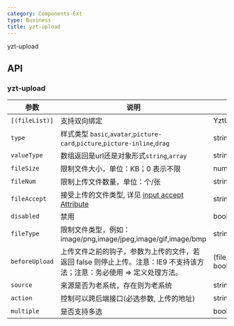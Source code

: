 ```yaml
---
category: Components-Ext
type: Business
title: yzt-upload
---
```


yzt-upload

## API

### yzt-upload

| 参数 | 说明 | 类型 | 默认值 |
| --- | --- | --- | --- |
| `[(fileList)]` | 支持双向绑定 | YztUploadFile[] | string | - |
| `type` | 样式类型 `basic`,`avatar`,`picture-card`,`picture`,`picture-inline`,`drag` | string | `basic` |
| `valueType` | 数组返回是url还是对象形式`string`,`array` | string | `array` |
| `fileSize` | 限制文件大小，单位：KB；0 表示不限 | number | 0 |
| `fileNum` | 限制上传文件数量，单位：个/张 | string/number | 50 |
| `fileAccept` | 接受上传的文件类型, 详见 [input accept Attribute](https://developer.mozilla.org/en-US/docs/Web/HTML/Element/input#attr-accept) | string | `image/*` |
| `disabled` | 禁用 | boolean | false |
| `fileType` | 限制文件类型，例如： image/png,image/jpeg,image/gif,image/bmp | string | - |
| `beforeUpload` | 上传文件之前的钩子，参数为上传的文件，若返回 false 则停止上传。注意：IE9 不支持该方法；注意：务必使用 => 定义处理方法。 | (file, fileList) => boolean | Observable |
| `source` | 来源是否为老系统，存在则为老系统 | string | '' |
| `action` | 控制可以跨后端接口(必选参数, 上传的地址) | string | `baseConfig/uploadFile` |
| `multiple` | 是否支持多选 | boolean | true |
